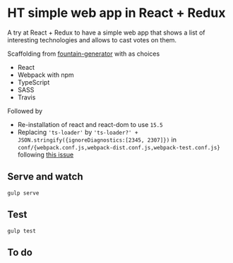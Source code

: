 # HT simple web app in React + Redux
A try at React + Redux to have a simple web app that shows a list of interesting technologies
and allows to cast votes on them.

Scaffolding from [fountain-generator](http://fountainjs.io/) with as choices
- React
- Webpack with npm
- TypeScript
- SASS
- Travis

Followed by 
- Re-installation of react and react-dom to use `15.5`
- Replacing `'ts-loader'` by `'ts-loader?' + JSON.stringify({ignoreDiagnostics:[2345, 2307]})` 
in `conf/{webpack.conf.js,webpack-dist.conf.js,webpack-test.conf.js}` following 
[this issue](https://github.com/FountainJS/generator-fountain-react/issues/70)

## Serve and watch
``gulp serve``

## Test
``gulp test``

## To do
